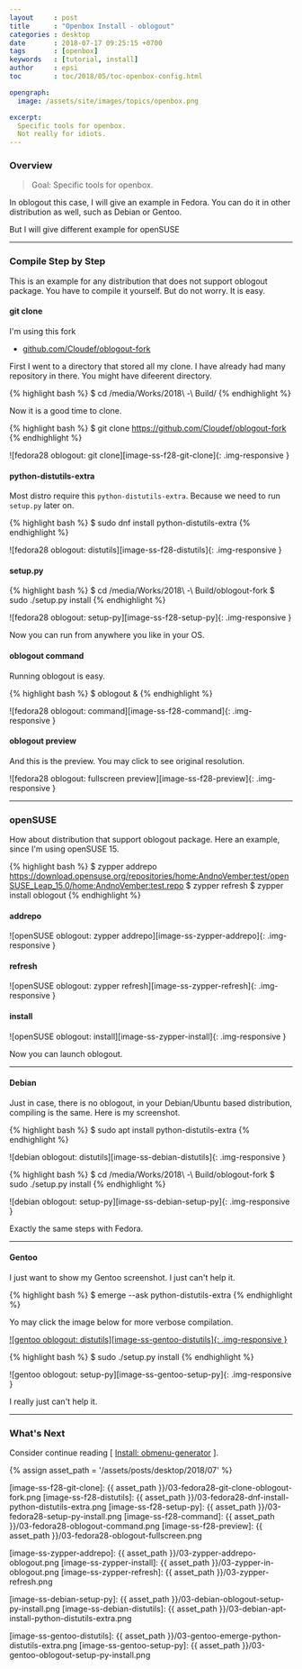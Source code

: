 ```yaml
---
layout     : post
title      : "Openbox Install - oblogout"
categories : desktop
date       : 2018-07-17 09:25:15 +0700
tags       : [openbox]
keywords   : [tutorial, install]
author     : epsi
toc        : toc/2018/05/toc-openbox-config.html

opengraph:
  image: /assets/site/images/topics/openbox.png

excerpt:
  Specific tools for openbox.
  Not really for idiots.
---
```


### Overview

> Goal: Specific tools for openbox.

In oblogout this case, I will give an example in Fedora.
You can do it in other distribution as well, such as Debian or Gentoo.

But I will give different example for openSUSE

-- -- --

### Compile Step by Step

This is an example for any distribution that does not support oblogout package.
You have to compile it yourself. But do not worry. It is easy.

#### git clone

I'm using this fork

*	[github.com/Cloudef/oblogout-fork](https://github.com/Cloudef/oblogout-fork)

First I went to a directory that stored all my clone.
I have already had many repository in there.
You might have difeerent directory.

{% highlight bash %}
$ cd /media/Works/2018\ -\ Build/
{% endhighlight %}

Now it is a good time to clone.

{% highlight bash %}
$ git clone https://github.com/Cloudef/oblogout-fork
{% endhighlight %}

![fedora28 oblogout: git clone][image-ss-f28-git-clone]{: .img-responsive }

#### python-distutils-extra

Most distro require this <code>python-distutils-extra</code>.
Because we need to run <code>setup.py</code> later on.

{% highlight bash %}
$ sudo dnf install python-distutils-extra
{% endhighlight %}

![fedora28 oblogout: distutils][image-ss-f28-distutils]{: .img-responsive }

#### setup.py

{% highlight bash %}
$ cd /media/Works/2018\ -\ Build/oblogout-fork
$ sudo ./setup.py install
{% endhighlight %}

![fedora28 oblogout: setup-py][image-ss-f28-setup-py]{: .img-responsive }

Now you can run from anywhere you like in your OS.

#### oblogout command

Running oblogout is easy.

{% highlight bash %}
$ oblogout &
{% endhighlight %}

![fedora28 oblogout: command][image-ss-f28-command]{: .img-responsive }

#### oblogout preview

And this is the preview.
You may click to see original resolution.

![fedora28 oblogout: fullscreen preview][image-ss-f28-preview]{: .img-responsive }

-- -- --

### openSUSE

How about distribution that support oblogout package.
Here an example, since I'm using openSUSE 15.

{% highlight bash %}
$ zypper addrepo https://download.opensuse.org/repositories/home:AndnoVember:test/openSUSE_Leap_15.0/home:AndnoVember:test.repo
$ zypper refresh
$ zypper install oblogout
{% endhighlight %}

#### addrepo

![openSUSE oblogout: zypper addrepo][image-ss-zypper-addrepo]{: .img-responsive }

#### refresh

![openSUSE oblogout: zypper refresh][image-ss-zypper-refresh]{: .img-responsive }

#### install

![openSUSE oblogout: install][image-ss-zypper-install]{: .img-responsive }

Now you can launch oblogout.

-- -- --

#### Debian

Just in case, there is no oblogout,
in your Debian/Ubuntu based distribution, 
compiling is the same.
Here is my screenshot.

{% highlight bash %}
$ sudo apt install python-distutils-extra
{% endhighlight %}

![debian oblogout: distutils][image-ss-debian-distutils]{: .img-responsive }

{% highlight bash %}
$ cd /media/Works/2018\ -\ Build/oblogout-fork
$ sudo ./setup.py install
{% endhighlight %}

![debian oblogout: setup-py][image-ss-debian-setup-py]{: .img-responsive }

Exactly the same steps with Fedora.

-- -- --

#### Gentoo

I just want to show my Gentoo screenshot.
I just can't help it.

{% highlight bash %}
$ emerge --ask python-distutils-extra
{% endhighlight %}

Yo may click the image below for more verbose compilation.

[![gentoo oblogout: distutils][image-ss-gentoo-distutils]{: .img-responsive }][photo-ss-gentoo-emerge]

{% highlight bash %}
$ sudo ./setup.py install
{% endhighlight %}

![gentoo oblogout: setup-py][image-ss-gentoo-setup-py]{: .img-responsive }

I really just can't help it.

-- -- --

### What's Next

Consider continue reading [ [Install: obmenu-generator][local-part-config] ].

[//]: <> ( -- -- -- links below -- -- -- )
{% assign asset_path = '/assets/posts/desktop/2018/07' %}

[local-part-config]:  /desktop/2018/07/18/openbox-install.html

[photo-ss-gentoo-emerge]:    https://photos.google.com/share/AF1QipMCFikwVY_d7DR9OMOmp-t4qwKDgluWO9lU6qK01_y9IUYA7eorvCdHkmRrRxnatA/photo/AF1QipNIJ3emTGQYMi-LpdndCLAsgOxbAbG6jyCEhjkT?key=U2l0bFJCRFZuY00xOUlCeUhiRGVEOTJESVo5MmFR

[image-ss-f28-git-clone]:    {{ asset_path }}/03-fedora28-git-clone-oblogout-fork.png
[image-ss-f28-distutils]:    {{ asset_path }}/03-fedora28-dnf-install-python-distutils-extra.png
[image-ss-f28-setup-py]:     {{ asset_path }}/03-fedora28-setup-py-install.png
[image-ss-f28-command]:      {{ asset_path }}/03-fedora28-oblogout-command.png
[image-ss-f28-preview]:      {{ asset_path }}/03-fedora28-oblogout-fullscreen.png

[image-ss-zypper-addrepo]:   {{ asset_path }}/03-zypper-addrepo-oblogout.png
[image-ss-zypper-install]:   {{ asset_path }}/03-zypper-in-oblogout.png
[image-ss-zypper-refresh]:   {{ asset_path }}/03-zypper-refresh.png

[image-ss-debian-setup-py]:  {{ asset_path }}/03-debian-oblogout-setup-py-install.png
[image-ss-debian-distutils]: {{ asset_path }}/03-debian-apt-install-python-distutils-extra.png

[image-ss-gentoo-distutils]: {{ asset_path }}/03-gentoo-emerge-python-distutils-extra.png
[image-ss-gentoo-setup-py]:  {{ asset_path }}/03-gentoo-oblogout-setup-py-install.png

